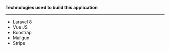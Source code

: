 <b>Technologies used to build this application</b>
<hr>

<ul>
    <li>Laravel 8</li>
    <li>Vue JS</li>
    <li>Boostrap</li>
    <li>Mailgun</li>
    <li>Stripe</li>
</ul>
